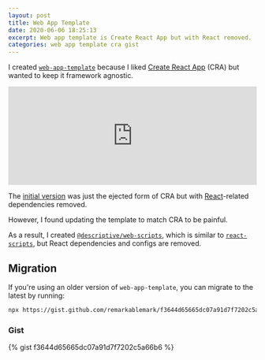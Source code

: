 ```yaml
---
layout: post
title: Web App Template
date: 2020-06-06 18:25:13
excerpt: Web app template is Create React App but with React removed.
categories: web app template cra gist
---
```


I created [`web-app-template`](https://github.com/remarkablemark/web-app-template) because I liked [Create React App](https://github.com/facebook/create-react-app) (CRA) but wanted to keep it framework agnostic.

<iframe src="https://remarkablemark.org/web-app-template/" frameBorder="0" width="100%" height="200px"></iframe>

The [initial version](https://github.com/remarkablemark/web-app-template/tree/create-react-app%401) was just the ejected form of CRA but with [React](https://github.com/facebook/react/)-related dependencies removed.

However, I found updating the template to match CRA to be painful.

As a result, I created [`@descriptive/web-scripts`](https://www.npmjs.com/package/@descriptive/web-scripts), which is similar to [`react-scripts`](https://www.npmjs.com/package/react-scripts), but React dependencies and configs are removed.

## Migration

If you're using an older version of `web-app-template`, you can migrate to the latest by running:

```sh
npx https://gist.github.com/remarkablemark/f3644d65665dc07a91d7f7202c5a66b6
```

### Gist

{% gist f3644d65665dc07a91d7f7202c5a66b6 %}
